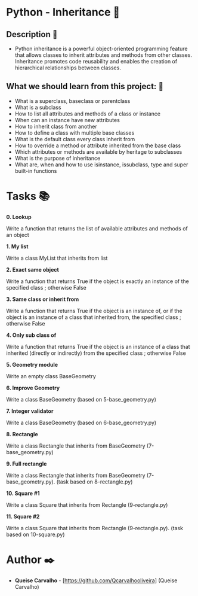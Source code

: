 # **Python - Inheritance** :snake:

## **Description** :speech_balloon:

 * Python inheritance is a powerful object-oriented programming feature that allows classes to inherit attributes and methods from other classes. Inheritance promotes code reusability and enables the creation of hierarchical relationships between classes.

## **What we should learn from this project:** :bookmark_tabs:

* What is a superclass, baseclass or parentclass
* What is a subclass
* How to list all attributes and methods of a class or instance
* When can an instance have new attributes
* How to inherit class from another
* How to define a class with multiple base classes
* What is the default class every class inherit from
* How to override a method or attribute inherited from the base class
* Which attributes or methods are available by heritage to subclasses
* What is the purpose of inheritance
* What are, when and how to use isinstance, issubclass, type and super built-in functions

# **Tasks** :books:

**0. Lookup**

Write a function that returns the list of available attributes and methods of an object

**1. My list**

Write a class MyList that inherits from list

**2. Exact same object**

Write a function that returns True if the object is exactly an instance of the specified class ; otherwise False

**3. Same class or inherit from**

Write a function that returns True if the object is an instance of, or if the object is an instance of a class that inherited from, the specified class ; otherwise False

**4. Only sub class of**

Write a function that returns True if the object is an instance of a class that inherited (directly or indirectly) from the specified class ; otherwise False

**5. Geometry module**

Write an empty class BaseGeometry

**6. Improve Geometry**

Write a class BaseGeometry (based on 5-base_geometry.py)

**7. Integer validator**

Write a class BaseGeometry (based on 6-base_geometry.py)

**8. Rectangle**

Write a class Rectangle that inherits from BaseGeometry (7-base_geometry.py)

**9. Full rectangle**

Write a class Rectangle that inherits from BaseGeometry (7-base_geometry.py). (task based on 8-rectangle.py)

**10. Square #1**

Write a class Square that inherits from Rectangle (9-rectangle.py)

**11. Square #2**

Write a class Square that inherits from Rectangle (9-rectangle.py). (task based on 10-square.py)

# **Author** :black_nib:

* **Queise Carvalho** - [https://github.com/Qcarvalhooliveira] (Queise Carvalho)

